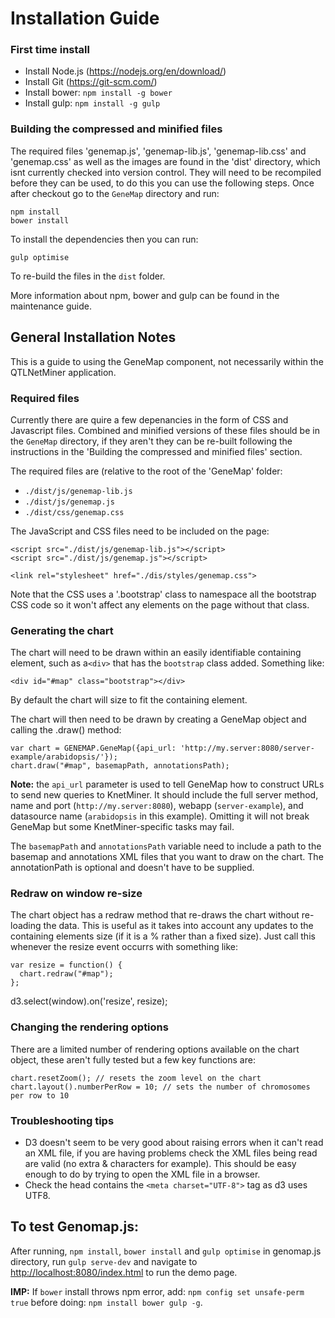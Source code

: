 
# Installation Guide

### First time install
- Install Node.js (https://nodejs.org/en/download/)
- Install Git (https://git-scm.com/)
- Install bower: `npm install -g bower`
- Install gulp: `npm install -g gulp`


### Building the compressed and minified files

The required files 'genemap.js', 'genemap-lib.js', 'genemap-lib.css' and 'genemap.css' as well as the images are found in the 'dist' directory, which isnt currently checked into version control. They will need to be recompiled before they can be used, to do this you can use the following steps. Once after checkout go to the `GeneMap` directory and run:

    npm install
    bower install

To install the dependencies then you can run:

    gulp optimise

To re-build the files in the `dist` folder.

More information about npm, bower and gulp can be found in the maintenance guide.

## General Installation Notes

This is a guide to using the GeneMap component, not necessarily within the QTLNetMiner application.

### Required files

Currently there are quire a few depenancies in the form of CSS and Javascript files. Combined and minified versions of these files should be in the `GeneMap` directory, if they aren't they can be re-built following the instructions in the 'Building the compressed and minified files' section.


The required files are (relative to the root of the 'GeneMap' folder:

  * `./dist/js/genemap-lib.js`
  * `./dist/js/genemap.js`
  * `./dist/css/genemap.css`

The JavaScript and CSS files need to be included on the page:

    <script src="./dist/js/genemap-lib.js"></script>
    <script src="./dist/js/genemap.js"></script>

    <link rel="stylesheet" href="./dis/styles/genemap.css">



Note that the CSS uses a '.bootstrap' class to namespace all the bootstrap CSS code so it won't affect any elements on the page without that class.

### Generating the chart

The chart will need to be drawn within an easily identifiable containing element, such as a`<div>` that has the `bootstrap` class added. Something like:

	<div id="#map" class="bootstrap"></div>

By default the chart will size to fit the containing element.

The chart will then need to be drawn by creating a GeneMap object and calling the .draw() method:

	var chart = GENEMAP.GeneMap({api_url: 'http://my.server:8080/server-example/arabidopsis/'});
	chart.draw("#map", basemapPath, annotationsPath);

**Note:** the `api_url` parameter is used to tell GeneMap how to construct URLs to send new queries to KnetMiner. It should include the full server method, name and port (`http://my.server:8080`), webapp (`server-example`), and datasource name (`arabidopsis` in this example). Omitting it will not break GeneMap but some KnetMiner-specific tasks may fail.

The `basemapPath` and `annotationsPath` variable need to include a path to the basemap and annotations XML files that you want to draw on the chart. The annotationPath is optional and doesn't have to be supplied.

### Redraw on window re-size

The chart object has a redraw method that re-draws the chart without re-loading the data. This is useful as it takes into account any updates to the containing elements size (if it is a % rather than a fixed size). Just call  this whenever the resize event occurrs with something like:

	var resize = function() {
	  chart.redraw("#map");
	};

  d3.select(window).on('resize', resize);

### Changing the rendering options

There are a limited number of rendering options available on the chart object, these aren't fully tested but a few key functions are:

	chart.resetZoom(); // resets the zoom level on the chart
	chart.layout().numberPerRow = 10; // sets the number of chromosomes per row to 10

### Troubleshooting tips

 - D3 doesn't seem to be very good about raising errors when it can't read an XML file, if you are having problems check the XML files being read are valid (no extra & characters for example). This should be easy enough to do by trying to open the XML file in a browser.
 - Check the head contains the `<meta charset="UTF-8">` tag as d3 uses UTF8.

## To test Genomap.js:
After running, ```npm install```, ```bower install``` and ```gulp optimise``` in genomap.js directory, run ```gulp serve-dev``` and navigate to <http://localhost:8080/index.html> to run the demo page.



**IMP:** If `bower` install throws npm error, add: `npm config set unsafe-perm true` before doing: `npm install bower gulp -g`.

